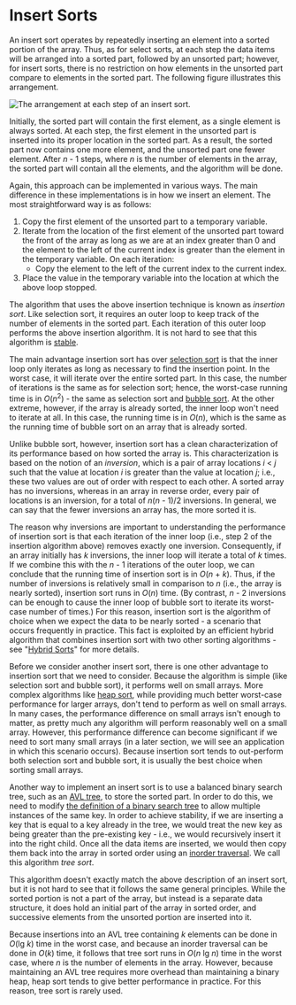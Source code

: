 # Insert Sorts

An insert sort operates by repeatedly inserting an element into a sorted
portion of the array. Thus, as for select sorts, at each step the data
items will be arranged into a sorted part, followed by an unsorted part;
however, for insert sorts, there is no restriction on how elements in
the unsorted part compare to elements in the sorted part. The following
figure illustrates this arrangement.

![The arrangement at each step of an insert sort.](insert-sorts.jpg)

Initially, the sorted part will contain the first element, as a single
element is always sorted. At each step, the first element in the
unsorted part is inserted into its proper location in the sorted part.
As a result, the sorted part now contains one more element, and the
unsorted part one fewer element. After *n* - 1 steps, where *n* is
the number of elements in the array, the sorted part will contain all
the elements, and the algorithm will be done.

Again, this approach can be implemented in various ways. The main
difference in these implementations is in how we insert an element. The
most straightforward way is as follows:

1.  Copy the first element of the unsorted part to a temporary variable.
2.  Iterate from the location of the first element of the unsorted part
    toward the front of the array as long as we are at an index greater
    than 0 and the element to the left of the current index is greater
    than the element in the temporary variable. On each iteration:
      - Copy the element to the left of the current index to the current
        index.
3.  Place the value in the temporary variable into the location at which
    the above loop stopped.

The algorithm that uses the above insertion technique is known as
*insertion sort*. Like selection sort, it requires an outer loop to keep
track of the number of elements in the sorted part. Each iteration of
this outer loop performs the above insertion algorithm. It is not hard
to see that this algorithm is
[stable](/~rhowell/DataStructures/redirect/stable-sort).

The main advantage insertion sort has over [selection
sort](/~rhowell/DataStructures/redirect/select-sorts) is that the inner
loop only iterates as long as necessary to find the insertion point. In
the worst case, it will iterate over the entire sorted part. In this
case, the number of iterations is the same as for selection sort; hence,
the worst-case running time is in *O*(*n*<sup>2</sup>) - the same as
selection sort and [bubble
sort](/~rhowell/DataStructures/redirect/bubble-sort). At the other
extreme, however, if the array is already sorted, the inner loop won't
need to iterate at all. In this case, the running time is in *O*(*n*),
which is the same as the running time of bubble sort on an array that is
already sorted.

Unlike bubble sort, however, insertion sort has a clean characterization
of its performance based on how sorted the array is. This
characterization is based on the notion of an *inversion*, which is a
pair of array locations *i* \< *j* such that the value at location
*i* is greater than the value at location *j*; i.e., these two values
are out of order with respect to each other. A sorted array has no
inversions, whereas in an array in reverse order, every pair of
locations is an inversion, for a total of *n*(*n* - 1)/2
inversions. In general, we can say that the fewer inversions an array
has, the more sorted it is.

The reason why inversions are important to understanding the performance
of insertion sort is that each iteration of the inner loop (i.e., step 2
of the insertion algorithm above) removes exactly one inversion.
Consequently, if an array initially has *k* inversions, the inner loop
will iterate a total of *k* times. If we combine this with the
*n* - 1 iterations of the outer loop, we can conclude that
the running time of insertion sort is in *O*(*n* + *k*). Thus, if
the number of inversions is relatively small in comparison to *n* (i.e.,
the array is nearly sorted), insertion sort runs in *O*(*n*) time. (By
contrast, *n* - 2 inversions can be enough to cause the inner loop
of bubble sort to iterate its worst-case number of times.) For this
reason, insertion sort is the algorithm of choice when we expect the
data to be nearly sorted - a scenario that occurs frequently in
practice. This fact is exploited by an efficient hybrid algorithm that
combines insertion sort with two other sorting algorithms - see "[Hybrid
Sorts](/~rhowell/DataStructures/redirect/hybrid-sorts)" for more
details.

Before we consider another insert sort, there is one other advantage to
insertion sort that we need to consider. Because the algorithm is simple
(like selection sort and bubble sort), it performs well on small arrays.
More complex algorithms like [heap
sort](/~rhowell/DataStructures/redirect/heap-sort), while providing much
better worst-case performance for larger arrays, don't tend to perform
as well on small arrays. In many cases, the performance difference on
small arrays isn't enough to matter, as pretty much any algorithm will
perform reasonably well on a small array. However, this performance
difference can become significant if we need to sort many small arrays
(in a later section, we will see an application in which this scenario
occurs). Because insertion sort tends to out-perform both selection sort
and bubble sort, it is usually the best choice when sorting small
arrays.

<span id="tree-sort"></span> Another way to implement an insert sort is
to use a balanced binary search tree, such as an [AVL
tree](/~rhowell/DataStructures/redirect/avl-trees), to store the sorted
part. In order to do this, we need to modify [the definition of a binary
search tree](/~rhowell/DataStructures/redirect/bst-intro) to allow
multiple instances of the same key. In order to achieve stability, if we
are inserting a key that is equal to a key already in the tree, we would
treat the new key as being greater than the pre-existing key - i.e., we
would recursively insert it into the right child. Once all the data
items are inserted, we would then copy them back into the array in
sorted order using an [inorder
traversal](/~rhowell/DataStructures/redirect/inorder-traversal). We call
this algorithm *tree sort*.

This algorithm doesn't exactly match the above description of an insert
sort, but it is not hard to see that it follows the same general
principles. While the sorted portion is not a part of the array, but
instead is a separate data structure, it does hold an initial part of
the array in sorted order, and successive elements from the unsorted
portion are inserted into it.

Because insertions into an AVL tree containing *k* elements can be done
in *O*(lg *k*) time in the worst case, and because an inorder traversal
can be done in *O*(*k*) time, it follows that tree sort runs in *O*(*n*
lg *n*) time in the worst case, where *n* is the number of elements in
the array. However, because maintaining an AVL tree requires more
overhead than maintaining a binary heap, heap sort tends to give better
performance in practice. For this reason, tree sort is rarely used.
